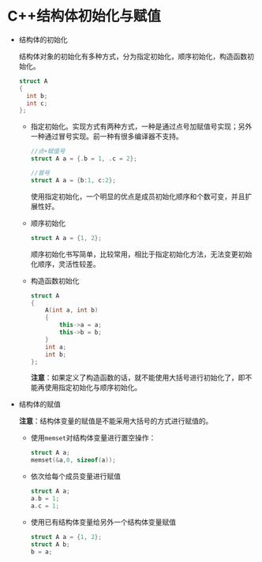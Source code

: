 # C++结构体初始化与赋值

- 结构体的初始化

  结构体对象的初始化有多种方式，分为指定初始化，顺序初始化，构造函数初始化。

  ```c++
  struct A
  {
    int b;
    int c;
  };
  ```

  - 指定初始化。实现方式有两种方式，一种是通过点号加赋值号实现；另外一种通过冒号实现。前一种有很多编译器不支持。

    ```c++
    //点+赋值号
    struct A a = {.b = 1, .c = 2};
    
    //冒号
    struct A a = {b:1, c:2};
    ```

    使用指定初始化，一个明显的优点是成员初始化顺序和个数可变，并且扩展性好。

  - 顺序初始化

    ```c++
    struct A a = {1, 2};
    ```

    顺序初始化书写简单，比较常用，相比于指定初始化方法，无法变更初始化顺序，灵活性较差。

  - 构造函数初始化

    ```c++
    struct A
    {
        A(int a, int b)
        {
            this->a = a;
            this->b = b;
        }
        int a;
        int b;
    };
    ```

    **注意**：如果定义了构造函数的话，就不能使用大括号进行初始化了，即不能再使用指定初始化与顺序初始化。

- 结构体的赋值

  **注意**：结构体变量的赋值是不能采用大括号的方式进行赋值的。

  - 使用`memset`对结构体变量进行置空操作：

    ```c++
    struct A a;
    memset(&a,0, sizeof(a));
    ```

  - 依次给每个成员变量进行赋值

    ```c++
    struct A a;
    a.b = 1;
    a.c = 1;
    ```

  - 使用已有结构体变量给另外一个结构体变量赋值

    ```c++
    struct A a = {1, 2};
    struct A b;
    b = a;
    ```

    

